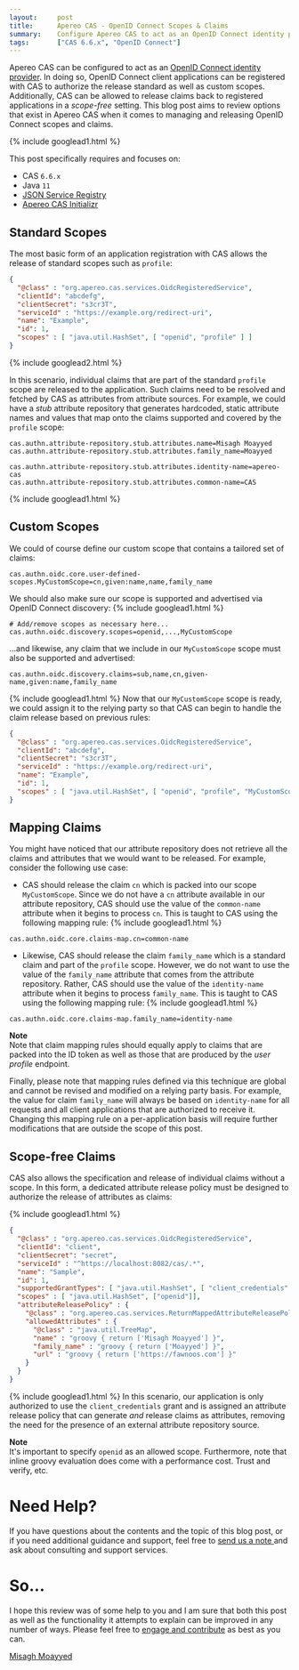 ```yaml
---
layout:     post
title:      Apereo CAS - OpenID Connect Scopes & Claims
summary:    Configure Apereo CAS to act as an OpenID Connect identity provider, allowing the release of custom scopes and claims to applications.
tags:       ["CAS 6.6.x", "OpenID Connect"]
---
```


Apereo CAS can be configured to act as an [OpenID Connect identity provider][oidc]. In doing so, OpenID Connect client applications can be registered with CAS to authorize the release standard as well as custom scopes. Additionally, CAS can be allowed to release claims back to registered applications in a *scope-free* setting. This blog post aims to review options that exist in Apereo CAS when it comes to managing and releasing OpenID Connect scopes and claims.

{% include googlead1.html  %}

This post specifically requires and focuses on:

- CAS `6.6.x`
- Java `11`
- [JSON Service Registry][jsonsvc]
- [Apereo CAS Initializr][initializr] 

## Standard Scopes

The most basic form of an application registration with CAS allows the release of standard scopes such as `profile`:

```json
{
  "@class" : "org.apereo.cas.services.OidcRegisteredService",
  "clientId": "abcdefg",
  "clientSecret": "s3cr3T",
  "serviceId" : "https://example.org/redirect-uri",
  "name": "Example",
  "id": 1,
  "scopes" : [ "java.util.HashSet", [ "openid", "profile" ] ]
}
```

{% include googlead2.html  %}

In this scenario, individual claims that are part of the standard `profile` scope are released to the application. Such claims need to be resolved and fetched by CAS as attributes from attribute sources. For example, we could have a *stub* attribute repository that generates hardcoded, static attribute names and values that map onto the claims supported and covered by the `profile` scope:

```properties
cas.authn.attribute-repository.stub.attributes.name=Misagh Moayyed
cas.authn.attribute-repository.stub.attributes.family_name=Moayyed

cas.authn.attribute-repository.stub.attributes.identity-name=apereo-cas
cas.authn.attribute-repository.stub.attributes.common-name=CAS
```
{% include googlead1.html  %}
## Custom Scopes

We could of course define our custom scope that contains a tailored set of claims:

```properties
cas.authn.oidc.core.user-defined-scopes.MyCustomScope=cn,given:name,name,family_name
```

We should also make sure our scope is supported and advertised via OpenID Connect discovery:
{% include googlead1.html  %}
```properties
# Add/remove scopes as necessary here...
cas.authn.oidc.discovery.scopes=openid,...,MyCustomScope
```

...and likewise, any claim that we include in our `MyCustomScope` scope must also be supported and advertised:

```properties
cas.authn.oidc.discovery.claims=sub,name,cn,given-name,given:name,family_name
```
{% include googlead1.html  %}
Now that our `MyCustomScope` scope is ready, we could assign it to the relying party so that CAS can begin to handle the claim release based on previous rules:

```json
{
  "@class" : "org.apereo.cas.services.OidcRegisteredService",
  "clientId": "abcdefg",
  "clientSecret": "s3cr3T",
  "serviceId" : "https://example.org/redirect-uri",
  "name": "Example",
  "id": 1,
  "scopes" : [ "java.util.HashSet", [ "openid", "profile", "MyCustomScope" ] ]
}
```

## Mapping Claims

You might have noticed that our attribute repository does not retrieve all the claims and attributes that we would want to be released. For example, consider the following use case:

- CAS should release the claim `cn` which is packed into our scope `MyCustomScope`. Since we do not have a `cn` attribute available in our attribute repository, CAS should use the value of the `common-name` attribute when it begins to process `cn`. This is taught to CAS using the following mapping rule:
{% include googlead1.html  %}
```properties
cas.authn.oidc.core.claims-map.cn=common-name
```

- Likewise, CAS should release the claim `family_name` which is a standard claim and part of the `profile` scope. However, we do not want to use the value of the `family_name` attribute that comes from the attribute repository. Rather, CAS should use the value of the `identity-name` attribute when it begins to process `family_name`. This is taught to CAS using the following mapping rule:
{% include googlead1.html  %}
```properties
cas.authn.oidc.core.claims-map.family_name=identity-name
```

<div class="alert alert-info">
  <strong>Note</strong><br/>Note that claim mapping rules should equally apply to claims that are packed into the ID token as well as those that are produced by the <i>user profile</i> endpoint. 
</div>

Finally, please note that mapping rules defined via this technique are global and cannot be revised and modified on a relying party basis. For example, the value for claim `family_name` will always be based on `identity-name` for all requests and all client applications that are authorized to receive it. Changing this mapping rule on a per-application basis will require further modifications that are outside the scope of this post.

## Scope-free Claims

CAS also allows the specification and release of individual claims without a scope. In this form, a dedicated attribute release policy must be designed to authorize the release of attributes as claims:

{% include googlead1.html  %}

```json
{
  "@class" : "org.apereo.cas.services.OidcRegisteredService",
  "clientId": "client",
  "clientSecret": "secret",
  "serviceId" : "^https://localhost:8082/cas/.*",
  "name": "Sample",
  "id": 1,
  "supportedGrantTypes": [ "java.util.HashSet", [ "client_credentials" ] ],
  "scopes" : [ "java.util.HashSet", ["openid"]],
  "attributeReleasePolicy" : {
    "@class" : "org.apereo.cas.services.ReturnMappedAttributeReleasePolicy",
    "allowedAttributes" : {
      "@class" : "java.util.TreeMap",
      "name" : "groovy { return ['Misagh Moayyed'] }",
      "family_name" : "groovy { return ['Moayyed'] }",
      "url" : "groovy { return ['https://fawnoos.com'] }"
    }
  }
}
```
{% include googlead1.html  %}
In this scenario, our application is only authorized to use the `client_credentials` grant and is assigned an attribute release policy that can generate *and* release claims as attributes, removing the need for the presence of an external attribute repository source.

<div class="alert alert-info">
  <strong>Note</strong><br/>It's important to specify <code>openid</code> as an allowed scope. Furthermore, note that inline groovy evaluation does come with a performance cost. Trust and verify, etc.
</div>

# Need Help?

If you have questions about the contents and the topic of this blog post, or if you need additional guidance and support, feel free to [send us a note ](/#contact-section-header) and ask about consulting and support services.

# So...

I hope this review was of some help to you and I am sure that both this post as well as the functionality it attempts to explain can be improved in any number of ways. Please feel free to [engage and contribute][contribguide] as best as you can.

[Misagh Moayyed](https://fawnoos.com)

[contribguide]: https://apereo.github.io/cas/developer/Contributor-Guidelines.html
[initializr]: https://casinit.herokuapp.com
[jsonsvc]: https://apereo.github.io/cas/6.6.x/services/JSON-Service-Management.html
[oidc]: https://apereo.github.io/cas/6.6.x/authentication/OIDC-Authentication.html